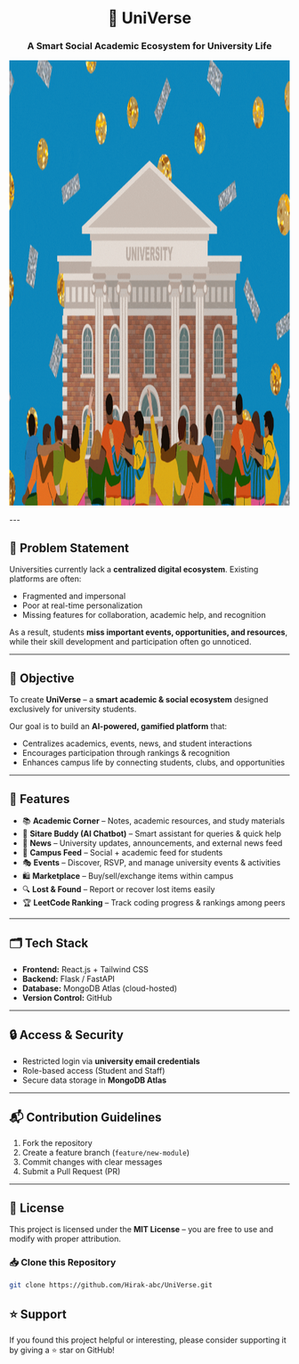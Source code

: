 <h1 align="center">🌌 UniVerse</h1>
<h3 align="center">A Smart Social Academic Ecosystem for University Life</h3>

<p align="center">
  <img src="UniVerse.gif" alt="UniVerse" width="1000" height="800"/>
</p>
---

<h2>📌 Problem Statement</h2>
<p>
Universities currently lack a <b>centralized digital ecosystem</b>. Existing platforms are often:
</p>
<ul>
  <li>Fragmented and impersonal</li>
  <li>Poor at real-time personalization</li>
  <li>Missing features for collaboration, academic help, and recognition</li>
</ul>
<p>
As a result, students <b>miss important events, opportunities, and resources</b>, while their skill development and participation often go unnoticed.
</p>

---

<h2>🎯 Objective</h2>
<p>
To create <b>UniVerse</b> – a <b>smart academic & social ecosystem</b> designed exclusively for university students.
</p>
<p>
Our goal is to build an <b>AI-powered, gamified platform</b> that:
</p>
<ul>
  <li>Centralizes academics, events, news, and student interactions</li>
  <li>Encourages participation through rankings & recognition</li>
  <li>Enhances campus life by connecting students, clubs, and opportunities</li>
</ul>

---

<h2>🚀 Features</h2>
<ul>
  <li>📚 <b>Academic Corner</b> – Notes, academic resources, and study materials</li>
  <li>🤖 <b>Sitare Buddy (AI Chatbot)</b> – Smart assistant for queries & quick help</li>
  <li>📰 <b>News</b> – University updates, announcements, and external news feed</li>
  <li>📰 <b>Campus Feed</b> – Social + academic feed for students</li>
  <li>🎭 <b>Events</b> – Discover, RSVP, and manage university events & activities</li>
  <li>🛍 <b>Marketplace</b> – Buy/sell/exchange items within campus</li>
  <li>🔍 <b>Lost & Found</b> – Report or recover lost items easily</li>
  <li>🏆 <b>LeetCode Ranking</b> – Track coding progress & rankings among peers</li>
</ul>

---

<h2>🗂 Tech Stack</h2>
<ul>
  <li><b>Frontend:</b> React.js + Tailwind CSS</li>
  <li><b>Backend:</b> Flask / FastAPI</li>
  <li><b>Database:</b> MongoDB Atlas (cloud-hosted)</li>
  <li><b>Version Control:</b> GitHub</li>
</ul>

---

<h2>🔒 Access & Security</h2>
<ul>
  <li>Restricted login via <b>university email credentials</b></li>
  <li>Role-based access (Student and Staff)</li>
  <li>Secure data storage in <b>MongoDB Atlas</b></li>
</ul>

---

<h2>📬 Contribution Guidelines</h2>
<ol>
  <li>Fork the repository</li>
  <li>Create a feature branch (<code>feature/new-module</code>)</li>
  <li>Commit changes with clear messages</li>
  <li>Submit a Pull Request (PR)</li>
</ol>

---

<h2>📄 License</h2>
<p>
This project is licensed under the <b>MIT License</b> – you are free to use and modify with proper attribution.
</p>

<h3>📥 Clone this Repository</h3>

```bash
git clone https://github.com/Hirak-abc/UniVerse.git
```

<h2>⭐ Support</h2>
<p>
If you found this project helpful or interesting, please consider supporting it by giving a ⭐ star on GitHub!
</p>
